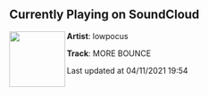 ## Currently Playing on SoundCloud

[<img align="left" width="100" src="https://i1.sndcdn.com/artworks-obdOT4AC0QGoR1db-J3kYFA-t500x500.jpg">](https://soundcloud.com/lowpocus/more-bounce)

**Artist**: lowpocus 

**Track**: MORE BOUNCE

Last updated at 04/11/2021 19:54
